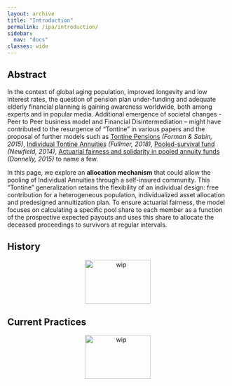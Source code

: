 ```yaml
---
layout: archive
title: "Introduction"
permalink: /ipa/introduction/
sidebar:
  nav: "docs"
classes: wide
---
```


## Abstract  <a name="abstract"></a>

In the context of global aging population, improved longevity and low interest rates, the question of pension plan under-funding and adequate elderly financial planning is gaining awareness worldwide, both among experts and in popular media. Additional emergence of societal changes - Peer to Peer business model and Financial Disintermediation – might have contributed to the resurgence of “Tontine” in various papers and the proposal of further models such as  [Tontine Pensions](https://scholarship.law.upenn.edu/penn_law_review/vol163/iss3/3/) *(Forman & Sabin, 2015)*,  [Individual Tontine Annuities](https://ssrn.com/abstract=3217551) *(Fullmer, 2018)*, [Pooled-survival fund](https://www.actuaries.asn.au/Library/Events/FSF/2014/NewfieldPostRetirementPaper140505.pdf) *(Newfield, 2014)*, [Actuarial fairness and solidarity in pooled annuity funds](https://arxiv.org/abs/1311.5120) *(Donnelly, 2015)* to name a few.



In this page, we explore an **allocation mechanism** that could allow the pooling of Individual Annuities through a self-insured community. This “Tontine” generalization retains the flexibility of an individual design: free contribution for a heterogeneous population, individualized asset allocation and predesigned annuitization plan. To ensure actuarial fairness, the model focuses on calculating a specific pool share to each member as a function of the prospective expected payouts and uses this share to allocate the deceased proceedings to survivors at regular intervals.


## History <a name="history"></a>

<div>
 <p align="center">
   <img src="{{site.baseurl}}/assets/images/wip_small.jpg" alt="wip"
 	   title="Under Construction" width="150" height="100" />
 </p>
</div>

## Current Practices <a name="current"></a>

<div>
 <p align="center">
   <img src="{{site.baseurl}}/assets/images/wip_small.jpg" alt="wip"
 	   title="Under Construction" width="150" height="100" />
 </p>
</div>
